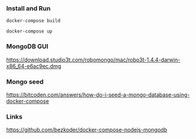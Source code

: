 ### Install and Run

`docker-compose build`

`docker-compose up`


### MongoDB GUI 

https://download.studio3t.com/robomongo/mac/robo3t-1.4.4-darwin-x86_64-e6ac9ec.dmg

### Mongo seed

https://bitcoden.com/answers/how-do-i-seed-a-mongo-database-using-docker-compose

### Links

https://github.com/bezkoder/docker-compose-nodejs-mongodb
